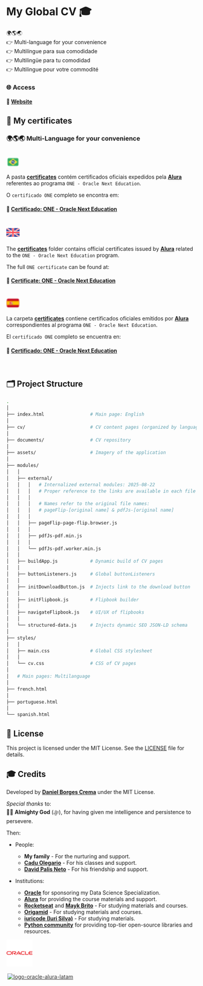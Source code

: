 # My Global CV 🎓
🌍🌎🌏  
👉 Multi-language for your convenience  
👉 Multilíngue para sua comodidade  
👉 Multilingüe para tu comodidad  
👉 Multilingue pour votre commodité  

### 🌐 Access
#### 🔗 [Website](https://danielcrema.github.io/GlobalCV/)

## 📜 My certificates

### 🌍🌎🌏 Multi-Language for your convenience

<br/>

<img src="./assets/icon-flag-br.svg" width="35"/>

A pasta [**certificates**](https://github.com/DanielCrema/oracle_one-data-science-course/tree/main/certificates/) contém certificados oficiais expedidos pela [**Alura**](https://www.alura.com.br) referentes ao programa `ONE - Oracle Next Education`.

O `certificado ONE` completo se encontra em:

#### 🔗 [**Certificado: ONE - Oracle Next Education**](https://github.com/DanielCrema/oracle_one-data-science-course/tree/main/certificates/Daniel%20Borges%20Crema%20-%20Programa%20ONE%20Certificado.pdf)
<br/>
<img src="./assets/icon-flag-en.svg" width="35"/>

The [**certificates**](https://github.com/DanielCrema/oracle_one-data-science-course/tree/main/certificates/) folder contains official certificates issued by [**Alura**](https://www.alura.com.br) related to the `ONE - Oracle Next Education` program.

The full `ONE certificate` can be found at:
#### 🔗 [**Certificate: ONE - Oracle Next Education**](https://github.com/DanielCrema/oracle_one-data-science-course/tree/main/certificates/Daniel%20Borges%20Crema%20-%20Program%20ONE%20Certificate.pdf)
<br/>
<img src="./assets/icon-flag-es.svg" width="35"/>

La carpeta [**certificates**](https://github.com/DanielCrema/oracle_one-data-science-course/tree/main/certificates/) contiene certificados oficiales emitidos por [**Alura**](https://www.alura.com.br) correspondientes al programa `ONE - Oracle Next Education`.

El `certificado ONE` completo se encuentra en:
#### 🔗 [**Certificado: ONE - Oracle Next Education**](https://github.com/DanielCrema/oracle_one-data-science-course/tree/main/certificates/Daniel%20Borges%20Crema%20-%20Programa%20ONE%20Certificado%20-%20Es.pdf)
<br/>

## 🗂️ Project Structure
```bash
.
│
├── index.html                 # Main page: English
│
├── cv/                        # CV content pages (organized by language)
│
├── documents/                 # CV repository
│
├── assets/                    # Imagery of the application
│
├── modules/
│   │   
│   ├── external/
│   │   │   # Internalized external modules: 2025-08-22
│   │   │   # Proper reference to the links are available in each file header
│   │   │
│   │   │   # Names refer to the original file names:
│   │   │   # pageFlip-[original name] & pdfJs-[original name]
│   │   │
│   │   ├── pageFlip-page-flip.browser.js
│   │   │
│   │   ├── pdfJs-pdf.min.js
│   │   │
│   │   └── pdfJs-pdf.worker.min.js
│   │   
│   ├── buildApp.js            # Dynamic build of CV pages
│   │   
│   ├── buttonListeners.js     # Global buttonListeners
│   │   
│   ├── initDownloadButton.js  # Injects link to the download button
│   │   
│   ├── initFlipbook.js        # Flipbook builder
│   │   
│   ├── navigateFlipbook.js    # UI/UX of flipbooks
│   │   
│   └── structured-data.js     # Injects dynamic SEO JSON-LD schema
│
├── styles/
│   │   
│   ├── main.css               # Global CSS stylesheet
│   │   
│   └── cv.css                 # CSS of CV pages
│
│   # Main pages: Multilanguage
│
├── french.html
│
├── portuguese.html
│
└── spanish.html

```

## 📝 License
This project is licensed under the MIT License. See the [LICENSE](LICENSE) file for details.

## 🎓 Credits
Developed by [**Daniel Borges Crema**](https://github.com/DanielCrema) under the MIT License.


*Special thanks* to:  
🕋🤲 **Almighty God** (ﷻ), for having given me intelligence and persistence to persevere.

Then:

- People:
    - **My family** - For the nurturing and support.
    - [**Cadu Olegario**](https://github.com/CaduOlegario) - For his classes and support.
    - [**David Palis Neto**](https://github.com/dpalisn) - For his friendship and support.

- Institutions:
    - [**Oracle**](https://www.oracle.com/) for sponsoring my Data Science Specialization.
    - [**Alura**](https://www.alura.com.br/) for providing the course materials and support.
    - [**Rocketseat**](https://www.rocketseat.com.br/) and [**Mayk Brito**](https://github.com/maykbrito) - For studying materials and courses.
    - [**Origamid**](https://www.origamid.com/) - For studying materials and courses.
    - [**iuricode (Iuri Silva)**](https://github.com/iuricode) - For studying materials.
    - [**Python community**](https://www.python.org/) for providing top-tier open-source libraries and resources.

<p>
    <a href="https://github.com/DanielCrema/oracle_one-data-science-course/blob/main/certificates/Daniel%20Borges%20Crema%20-%20Program%20ONE%20Certificate.pdf" target="_blank" rel="noreferrer">
        <img src="https://raw.githubusercontent.com/devicons/devicon/ca28c779441053191ff11710fe24a9e6c23690d6/icons/oracle/oracle-original.svg" alt="logo-oracle" style="width: 70px"/>  
    </a>
</p>
<p>
    <a href="https://github.com/DanielCrema/oracle_one-data-science-course/blob/main/certificates/Daniel%20Borges%20Crema%20-%20Programa%20ONE%20Certificado%20-%20Es.pdf" target="_blank" rel="noreferrer">
        <img src="https://moebius78.github.io/moebius78-sprint03-aluraONE.github.io/assets/Oracle_Alura.png" alt="logo-oracle-alura-latam" style="width: 115px; background: #FCFCFC; color: #333; padding: 2px 3px"/>  
    </a>
</p>